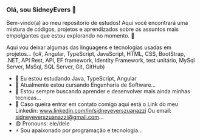 ### Olá, sou SidneyEvers 👋

Bem-vindo(a) ao meu repositório de estudos! Aqui você encontrará uma mistura de códigos, projetos e aprendizados sobre os assuntos mais empolgantes que estou explorando no momento. 🌟

Aqui vou deixar algumas das linguagens e tecnologias usadas em projetos...
{c#, Angular, TypeScript, JavaScript, HTML, CSS, BootStrap, .NET,  API Rest,  API, EF framework, Identity Framework, test unitário, MySql Server, MsSql, SQL Server, Git, GitHub)
        
- 🌱 Eu estou estudando Java, TypeScript, Angular
- 👯 Atualmente estou cursando Engenharia de Software...
- 🤔 Estou sempre buscando aprender e desenvolver mais ainda minhas tecnicas...
- 💬 Caso queira entrar em contato comigo aqui está o Link do meu Linkedin: www.linkedin.com/in/sidneyeverszuanazzi Ou email: sidneyeverszuanazzi@gmail.com...
- 😄 Pronouns: ele/dele
- ⚡ Sou apaixonado por programação e tecnologia...

